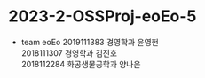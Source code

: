 # 2023-2-OSSProj-eoEo-5
- team eoEo
2019111383 경영학과 윤영헌<br/>
2018111307 경영학과 김진호<br/>
2018112284 화공생물공학과 양나은
